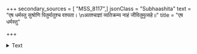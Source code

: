 +++
secondary_sources = [ "MSS_8117",]
jsonClass = "Subhaashita"
text = "एष धर्मस्तु सुश्रोणि पितुर्मातुश्च वश्यता।  \nअतश्चाज्ञां व्यतिक्रम्य नाहं जीवितुमुत्सहे॥"
title = "एष धर्मस्तु"

+++

<details><summary>Text</summary>

एष धर्मस्तु सुश्रोणि पितुर्मातुश्च वश्यता।  
अतश्चाज्ञां व्यतिक्रम्य नाहं जीवितुमुत्सहे॥
</details>
